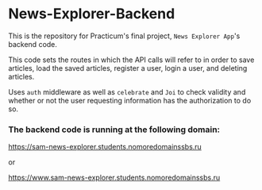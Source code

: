 # News-Explorer-Backend

This is the repository for Practicum's final project, `News Explorer App`'s backend code. 

This code sets the routes in which the API calls will refer to in order to save articles, load the saved articles, register a user, login a user, and deleting articles.

Uses `auth` middleware as well as `celebrate` and `Joi` to check validity and whether or not the user requesting information has the authorization to do so.

### The backend code is running at the following domain:
https://sam-news-explorer.students.nomoredomainssbs.ru 

or

https://www.sam-news-explorer.students.nomoredomainssbs.ru
